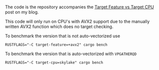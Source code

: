 The code is the repository accompanies the [Target Feature vs Target CPU](http://www.nickwilcox.com/blog/target_cpu_vs_target_feature/) post on my blog.

This code will only run on CPU's with AVX2 support due to the manually written AVX2 function which does no target checking.

To benchmark the version that is not auto-vectorized use
```
RUSTFLAGS="-C target-feature=+avx2" cargo bench
```

To benchmark the version that is auto-vectorized with `VPGATHERQD`
```
RUSTFLAGS="-C target-cpu=skylake" cargo bench
```
